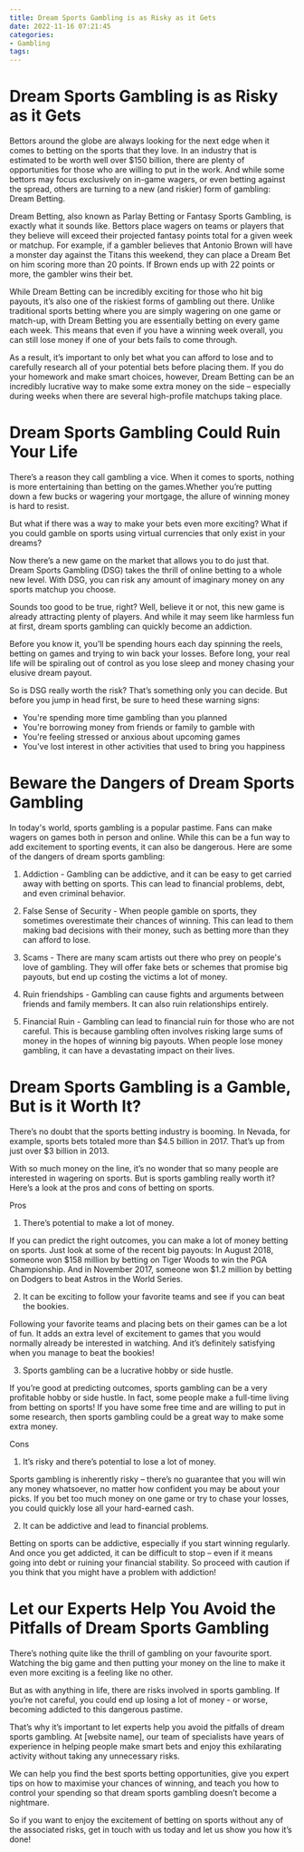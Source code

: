```yaml
---
title: Dream Sports Gambling is as Risky as it Gets
date: 2022-11-16 07:21:45
categories:
- Gambling
tags:
---
```



#  Dream Sports Gambling is as Risky as it Gets

Bettors around the globe are always looking for the next edge when it comes to betting on the sports that they love. In an industry that is estimated to be worth well over $150 billion, there are plenty of opportunities for those who are willing to put in the work. And while some bettors may focus exclusively on in-game wagers, or even betting against the spread, others are turning to a new (and riskier) form of gambling: Dream Betting.

Dream Betting, also known as Parlay Betting or Fantasy Sports Gambling, is exactly what it sounds like. Bettors place wagers on teams or players that they believe will exceed their projected fantasy points total for a given week or matchup. For example, if a gambler believes that Antonio Brown will have a monster day against the Titans this weekend, they can place a Dream Bet on him scoring more than 20 points. If Brown ends up with 22 points or more, the gambler wins their bet.

While Dream Betting can be incredibly exciting for those who hit big payouts, it’s also one of the riskiest forms of gambling out there. Unlike traditional sports betting where you are simply wagering on one game or match-up, with Dream Betting you are essentially betting on every game each week. This means that even if you have a winning week overall, you can still lose money if one of your bets fails to come through.

As a result, it’s important to only bet what you can afford to lose and to carefully research all of your potential bets before placing them. If you do your homework and make smart choices, however, Dream Betting can be an incredibly lucrative way to make some extra money on the side – especially during weeks when there are several high-profile matchups taking place.

#  Dream Sports Gambling Could Ruin Your Life

There’s a reason they call gambling a vice. When it comes to sports, nothing is more entertaining than betting on the games.Whether you’re putting down a few bucks or wagering your mortgage, the allure of winning money is hard to resist.

But what if there was a way to make your bets even more exciting? What if you could gamble on sports using virtual currencies that only exist in your dreams?

Now there’s a new game on the market that allows you to do just that. Dream Sports Gambling (DSG) takes the thrill of online betting to a whole new level. With DSG, you can risk any amount of imaginary money on any sports matchup you choose.

Sounds too good to be true, right? Well, believe it or not, this new game is already attracting plenty of players. And while it may seem like harmless fun at first, dream sports gambling can quickly become an addiction.

Before you know it, you’ll be spending hours each day spinning the reels, betting on games and trying to win back your losses. Before long, your real life will be spiraling out of control as you lose sleep and money chasing your elusive dream payout.

So is DSG really worth the risk? That’s something only you can decide. But before you jump in head first, be sure to heed these warning signs:



- You're spending more time gambling than you planned
- You're borrowing money from friends or family to gamble with
- You're feeling stressed or anxious about upcoming games
- You've lost interest in other activities that used to bring you happiness

#  Beware the Dangers of Dream Sports Gambling

In today's world, sports gambling is a popular pastime. Fans can make wagers on games both in person and online. While this can be a fun way to add excitement to sporting events, it can also be dangerous. Here are some of the dangers of dream sports gambling:

1) Addiction - Gambling can be addictive, and it can be easy to get carried away with betting on sports. This can lead to financial problems, debt, and even criminal behavior.

2) False Sense of Security - When people gamble on sports, they sometimes overestimate their chances of winning. This can lead to them making bad decisions with their money, such as betting more than they can afford to lose.

3) Scams - There are many scam artists out there who prey on people's love of gambling. They will offer fake bets or schemes that promise big payouts, but end up costing the victims a lot of money.

4) Ruin friendships - Gambling can cause fights and arguments between friends and family members. It can also ruin relationships entirely.

5) Financial Ruin - Gambling can lead to financial ruin for those who are not careful. This is because gambling often involves risking large sums of money in the hopes of winning big payouts. When people lose money gambling, it can have a devastating impact on their lives.

#  Dream Sports Gambling is a Gamble, But is it Worth It?

There’s no doubt that the sports betting industry is booming. In Nevada, for example, sports bets totaled more than $4.5 billion in 2017. That’s up from just over $3 billion in 2013.

With so much money on the line, it’s no wonder that so many people are interested in wagering on sports. But is sports gambling really worth it? Here’s a look at the pros and cons of betting on sports.

Pros

1) There’s potential to make a lot of money.

If you can predict the right outcomes, you can make a lot of money betting on sports. Just look at some of the recent big payouts: In August 2018, someone won $158 million by betting on Tiger Woods to win the PGA Championship. And in November 2017, someone won $1.2 million by betting on Dodgers to beat Astros in the World Series.

2) It can be exciting to follow your favorite teams and see if you can beat the bookies.

Following your favorite teams and placing bets on their games can be a lot of fun. It adds an extra level of excitement to games that you would normally already be interested in watching. And it’s definitely satisfying when you manage to beat the bookies!

3) Sports gambling can be a lucrative hobby or side hustle.

If you’re good at predicting outcomes, sports gambling can be a very profitable hobby or side hustle. In fact, some people make a full-time living from betting on sports! If you have some free time and are willing to put in some research, then sports gambling could be a great way to make some extra money.

Cons

1) It’s risky and there’s potential to lose a lot of money.

Sports gambling is inherently risky – there’s no guarantee that you will win any money whatsoever, no matter how confident you may be about your picks. If you bet too much money on one game or try to chase your losses, you could quickly lose all your hard-earned cash.

2) It can be addictive and lead to financial problems.

Betting on sports can be addictive, especially if you start winning regularly. And once you get addicted, it can be difficult to stop – even if it means going into debt or ruining your financial stability. So proceed with caution if you think that you might have a problem with addiction!

#  Let our Experts Help You Avoid the Pitfalls of Dream Sports Gambling

There’s nothing quite like the thrill of gambling on your favourite sport. Watching the big game and then putting your money on the line to make it even more exciting is a feeling like no other.

But as with anything in life, there are risks involved in sports gambling. If you’re not careful, you could end up losing a lot of money - or worse, becoming addicted to this dangerous pastime.

That’s why it’s important to let experts help you avoid the pitfalls of dream sports gambling. At [website name], our team of specialists have years of experience in helping people make smart bets and enjoy this exhilarating activity without taking any unnecessary risks.

We can help you find the best sports betting opportunities, give you expert tips on how to maximise your chances of winning, and teach you how to control your spending so that dream sports gambling doesn’t become a nightmare.

So if you want to enjoy the excitement of betting on sports without any of the associated risks, get in touch with us today and let us show you how it’s done!